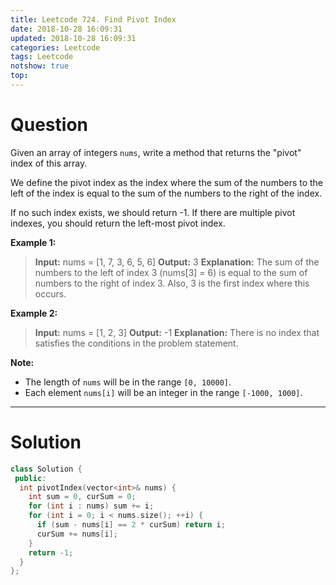 ```yaml
---
title: Leetcode 724. Find Pivot Index
date: 2018-10-28 16:09:31
updated: 2018-10-28 16:09:31
categories: Leetcode
tags: Leetcode
notshow: true
top:
---
```


# Question

Given an array of integers  `nums`, write a method that returns the "pivot" index of this array.

We define the pivot index as the index where the sum of the numbers to the left of the index is equal to the sum of the numbers to the right of the index.

If no such index exists, we should return -1. If there are multiple pivot indexes, you should return the left-most pivot index.

**Example 1:**  

> **Input:**
> nums = [1, 7, 3, 6, 5, 6]
> **Output:** 3
> **Explanation:** 
> The sum of the numbers to the left of index 3 (nums[3] = 6) is equal to the sum of numbers to the right of index 3. Also, 3 is the first index where this occurs.

**Example 2:**  

> **Input:** 
> nums = [1, 2, 3]
> **Output:** -1
> **Explanation:** 
> There is no index that satisfies the conditions in the problem statement.

**Note:**

- The length of  `nums`  will be in the range  `[0, 10000]`.
- Each element  `nums[i]`  will be an integer in the range  `[-1000, 1000]`.

<!-- more -->

-------------

# Solution

```cpp
class Solution {
 public:
  int pivotIndex(vector<int>& nums) {
    int sum = 0, curSum = 0;
    for (int i : nums) sum += i;
    for (int i = 0; i < nums.size(); ++i) {
      if (sum - nums[i] == 2 * curSum) return i;
      curSum += nums[i];
    }
    return -1;
  }
};
```